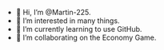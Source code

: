 - 👋 Hi, I’m @Martin-225.
- 👀 I’m interested in many things.
- 🌱 I’m currently learning to use GitHub.
- 💞️ I’m collaborating on the Economy Game.
